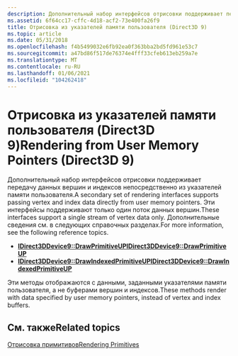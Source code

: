 ```yaml
---
description: Дополнительный набор интерфейсов отрисовки поддерживает передачу данных вершин и индексов непосредственно из указателей памяти пользователя. Эти интерфейсы поддерживают только один поток данных вершин. Дополнительные сведения см. в следующих справочных разделах.
ms.assetid: 6f64cc17-cffc-4d18-acf2-73e400fa26f9
title: Отрисовка из указателей памяти пользователя (Direct3D 9)
ms.topic: article
ms.date: 05/31/2018
ms.openlocfilehash: f4b5499032e6fb92ea0f363bba2bd5fd961e53c7
ms.sourcegitcommit: a47bd86f517de76374e4fff33cfeb613eb259a7e
ms.translationtype: MT
ms.contentlocale: ru-RU
ms.lasthandoff: 01/06/2021
ms.locfileid: "104262418"
---
```

# <a name="rendering-from-user-memory-pointers-direct3d-9"></a><span data-ttu-id="85dae-105">Отрисовка из указателей памяти пользователя (Direct3D 9)</span><span class="sxs-lookup"><span data-stu-id="85dae-105">Rendering from User Memory Pointers (Direct3D 9)</span></span>

<span data-ttu-id="85dae-106">Дополнительный набор интерфейсов отрисовки поддерживает передачу данных вершин и индексов непосредственно из указателей памяти пользователя.</span><span class="sxs-lookup"><span data-stu-id="85dae-106">A secondary set of rendering interfaces supports passing vertex and index data directly from user memory pointers.</span></span> <span data-ttu-id="85dae-107">Эти интерфейсы поддерживают только один поток данных вершин.</span><span class="sxs-lookup"><span data-stu-id="85dae-107">These interfaces support a single stream of vertex data only.</span></span> <span data-ttu-id="85dae-108">Дополнительные сведения см. в следующих справочных разделах.</span><span class="sxs-lookup"><span data-stu-id="85dae-108">For more information, see the following reference topics.</span></span>

-   [<span data-ttu-id="85dae-109">**IDirect3DDevice9::DrawPrimitiveUP**</span><span class="sxs-lookup"><span data-stu-id="85dae-109">**IDirect3DDevice9::DrawPrimitiveUP**</span></span>](/windows/win32/api/d3d9helper/nf-d3d9helper-idirect3ddevice9-drawprimitiveup)
-   [<span data-ttu-id="85dae-110">**IDirect3DDevice9::DrawIndexedPrimitiveUP**</span><span class="sxs-lookup"><span data-stu-id="85dae-110">**IDirect3DDevice9::DrawIndexedPrimitiveUP**</span></span>](/windows/win32/api/d3d9helper/nf-d3d9helper-idirect3ddevice9-drawindexedprimitiveup)

<span data-ttu-id="85dae-111">Эти методы отображаются с данными, заданными указателями памяти пользователя, а не буферами вершин и индексов.</span><span class="sxs-lookup"><span data-stu-id="85dae-111">These methods render with data specified by user memory pointers, instead of vertex and index buffers.</span></span>

## <a name="related-topics"></a><span data-ttu-id="85dae-112">См. также</span><span class="sxs-lookup"><span data-stu-id="85dae-112">Related topics</span></span>

<dl> <dt>

[<span data-ttu-id="85dae-113">Отрисовка примитивов</span><span class="sxs-lookup"><span data-stu-id="85dae-113">Rendering Primitives</span></span>](rendering-primitives.md)
</dt> </dl>

 

 
